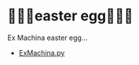 🥚🥚🥚easter egg🥚🥚🥚
=====================

Ex Machina easter egg...
- [ExMachina.py](/root/raspberrypi/RaspberryPiPrj/easterEgg/ExMachina.py)
